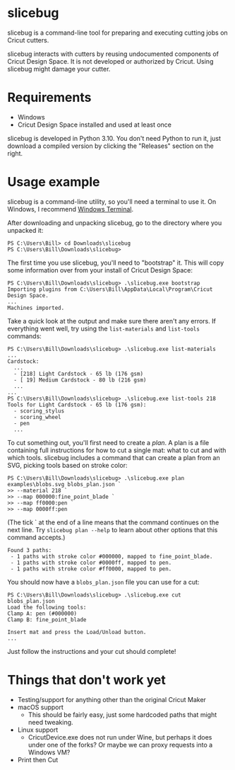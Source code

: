 # slicebug
slicebug is a command-line tool for preparing and executing cutting jobs on Cricut cutters.

slicebug interacts with cutters by reusing undocumented components of Cricut Design Space. It is not developed or authorized by Cricut. Using slicebug might damage your cutter.

# Requirements
- Windows
- Cricut Design Space installed and used at least once

slicebug is developed in Python 3.10. You don't need Python to run it, just download a compiled version by clicking the "Releases" section on the right.

# Usage example

slicebug is a command-line utility, so you'll need a terminal to use it. On Windows, I recommend [Windows Terminal](https://aka.ms/terminal).

After downloading and unpacking slicebug, go to the directory where you unpacked it:

```
PS C:\Users\Bill> cd Downloads\slicebug
PS C:\Users\Bill\Downloads\slicebug>
```

The first time you use slicebug, you'll need to "bootstrap" it. This will copy some information over from your install of Cricut Design Space:

```
PS C:\Users\Bill\Downloads\slicebug> .\slicebug.exe bootstrap
Importing plugins from C:\Users\Bill\AppData\Local\Program\Cricut Design Space.
...
Machines imported.
```

Take a quick look at the output and make sure there aren't any errors. If everything went well, try using the `list-materials` and `list-tools` commands:

```
PS C:\Users\Bill\Downloads\slicebug> .\slicebug.exe list-materials
...
Cardstock:
  ...
  - [218] Light Cardstock - 65 lb (176 gsm)
  - [ 19] Medium Cardstock - 80 lb (216 gsm)
  ...
...
PS C:\Users\Bill\Downloads\slicebug> .\slicebug.exe list-tools 218
Tools for Light Cardstock - 65 lb (176 gsm):
  - scoring_stylus
  - scoring_wheel
  - pen
  ...
```

To cut something out, you'll first need to create a _plan_. A plan is a file containing full instructions for how to cut a single mat: what to cut and with which tools. slicebug includes a command that can create a plan from an SVG, picking tools based on stroke color:

```
PS C:\Users\Bill\Downloads\slicebug> .\slicebug.exe plan examples\blobs.svg blobs_plan.json `
>> --material 218 `
>> --map 000000:fine_point_blade `
>> --map ff0000:pen `
>> --map 0000ff:pen
```
(The tick \` at the end of a line means that the command continues on the next line. Try `slicebug plan --help` to learn about other options that this command accepts.)
```
Found 3 paths:
 - 1 paths with stroke color #000000, mapped to fine_point_blade.
 - 1 paths with stroke color #0000ff, mapped to pen.
 - 1 paths with stroke color #ff0000, mapped to pen.
```
You should now have a `blobs_plan.json` file you can use for a cut:
```
PS C:\Users\Bill\Downloads\slicebug> .\slicebug.exe cut blobs_plan.json
Load the following tools:
Clamp A: pen (#000000)
Clamp B: fine_point_blade

Insert mat and press the Load/Unload button.
...
```

Just follow the instructions and your cut should complete!

# Things that don't work yet

- Testing/support for anything other than the original Cricut Maker
- macOS support
	- This should be fairly easy, just some hardcoded paths that might need tweaking.
- Linux support
	- CricutDevice.exe does not run under Wine, but perhaps it does under one of the forks? Or maybe we can proxy requests into a Windows VM?
- Print then Cut
